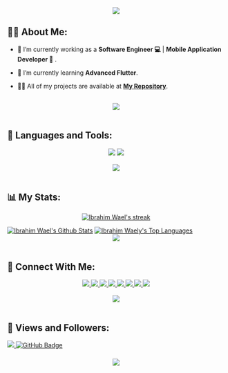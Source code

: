 <div align="center">
    <img src="https://readme-typing-svg.herokuapp.com/?font=Fira+Sans&size=40&center=true&vCenter=true&width=550&height=70&duration=4000&lines=Hi+There!+👋;+I'm+Ibrahim+Wael!+😎;" />
</div>

## 🙋‍♂️ About Me:

- 🔭 I’m currently working as a **Software Engineer 💻** | **Mobile Application Developer 📱** .

- 🌱 I’m currently learning **Advanced Flutter**.

- 👨‍💻 All of my projects are available at **[My Repository](https://github.com/ibrahimhesabow?page=1&tab=repositories)**.


<br>
<div align="center">
    <img src="https://user-images.githubusercontent.com/73097560/115834477-dbab4500-a447-11eb-908a-139a6edaec5c.gif" />
</div>
<br>

## 🚀 Languages and Tools:
<div align="center">
    <img src="https://skillicons.dev/icons?i=flutter,dart,firebase,python" />
    <img src="https://skillicons.dev/icons?i=github,androidstudio,vscode,figma,postman" /><br>
</div>

<br>
<div align="center">
    <img src="https://user-images.githubusercontent.com/73097560/115834477-dbab4500-a447-11eb-908a-139a6edaec5c.gif" />
</div>
<br>

## 📊 My Stats:

<p align="center">
    <a href="https://github.com/ibrahimhesabow/github-readme-streak-stats">
        <img title="🔥 Get streak stats for your profile at git.io/streak-stats" alt="Ibrahim Wael's streak" src="https://github-readme-streak-stats.herokuapp.com/?user=ibrahimhesabow&theme=black-ice&hide_border=true&stroke=0000&background=060A0CD0"/>
    </a>
</p>
<a href="https://github.com/ibrahimhesabow/github-readme-stats"><img alt="Ibrahim Wael's Github Stats" src="https://github-readme-stats.vercel.app/api?username=ibrahimhesabow&show_icons=true&count_private=true&theme=react&hide_border=true&bg_color=0D1117" /></a>
<a href="https://github.com/ibrahimhesabow/github-readme-stats"><img alt="Ibrahim Waely's Top Languages" src="https://github-readme-stats.vercel.app/api/top-langs/?username=ibrahimhesabow&langs_count=8&count_private=true&layout=compact&theme=react&hide_border=true&bg_color=0D1117" /></a>

<br>
<div align="center">
    <img src="https://user-images.githubusercontent.com/73097560/115834477-dbab4500-a447-11eb-908a-139a6edaec5c.gif" />
</div>
<br>

## 🤝 Connect With Me:

<div align="center">
    <a href="https://www.linkedin.com/in/mohamed-elbaiomy262003/" target="_blank">
    <img src="https://img.shields.io/badge/LinkedIn-0077B5?style=for-the-badge&logo=linkedin&logoColor=white" target="_blank" />
  </a>
    <a href="mailto:ibrahimhesabow@gmail.com">
    <img src="https://img.shields.io/badge/Gmail-333333?style=for-the-badge&logo=gmail&logoColor=red" />
  </a>
    <a href="https://mostaql.com/u/Mohamed262003/portfolio">
    <img src="https://img.shields.io/badge/Portfolio-0077B5?style=for-the-badge&logoColor=white" />
  </a>
    <a href="https://www.youtube.com/@mohamedelbaiomy262">
    <img src="https://img.shields.io/badge/Youtube-red?style=for-the-badge&logo=youtube&logoColor=white" />
  </a>
  <a href="https://wa.me/201009429689">
    <img src="https://img.shields.io/badge/WhatsApp-25D366?style=for-the-badge&logo=whatsapp&logoColor=white" />
  </a>
    <a href="https://t.me/mohamedxo">
    <img src="https://img.shields.io/badge/Telegram-0077B5?style=for-the-badge&logo=telegram&logoColor=white" />
  </a>
  <a href="https://www.facebook.com/Original262003">
    <img src="https://img.shields.io/badge/Facebook-0077B5?style=for-the-badge&logo=facebook&logoColor=white" />
  </a>
  <a href="https://play.google.com/store/apps/dev?id=7411904820331923437">
    <img src="https://img.shields.io/badge/Google Play-333444?style=for-the-badge&logo=googleplay&logoColor=white" />
  </a>
</div>

<br>
<div align="center">
    <img src="https://user-images.githubusercontent.com/73097560/115834477-dbab4500-a447-11eb-908a-139a6edaec5c.gif" />
</div>
<br>

## 💜 Views and Followers:

<a href="https://github.com/ibrahimhesabow/github-profile-views-counter">
    <img src="https://komarev.com/ghpvc/?username=AmmarAgeeza">
</a>
<a href="https://github.com/ibrahimhesabow?tab=followers"><img src="https://img.shields.io/github/followers/ibrahimhesabow?label=Followers&style=social" alt="GitHub Badge"></a>
<h3 align="center">
    <img src="https://readme-typing-svg.herokuapp.com/?font=Fira+Sans&size=40&center=true&vCenter=true&width=700&height=70&duration=4000&lines=Thanks+for+visiting!+❤️;+Send+me+a+message+on+Linkedin!;I'm+Long+Life+Learner">
</h3>
